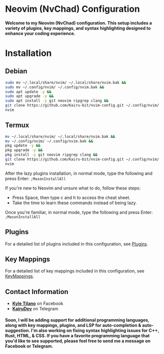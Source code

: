 # Neovim (NvChad) Configuration

#### Welcome to my Neovim (NvChad) configuration. This setup includes a variety of plugins, key mappings, and syntax highlighting designed to enhance your coding experience.

# Installation
## Debian
```bash
sudo mv ~/.local/share/nvim/ ~/.local/share/nvim.bak &&
sudo mv ~/.config/nvim/ ~/.config/nvim.bak &&
sudo apt update -y &&
sudo apt upgrade -y &&
sudo apt install -y git neovim ripgrep clang &&
git clone https://github.com/Kairu-bit/nvim-config.git ~/.config/nvim/ &&
nvim
```
## Termux
```bash
mv ~/.local/share/nvim/ ~/.local/share/nvim.bak &&
mv ~/.config/nvim/ ~/.config/nvim.bak &&
pkg update -y &&
pkg upgrade -y &&
pkg install -y git neovim ripgrep clang &&
git clone https://github.com/Kairu-bit/nvim-config.git ~/.config/nvim/ &&
nvim
```
After the lazy plugins installation, in normal mode, type the following and press Enter:
``
;MasonInstallAll
``

If you're new to Neovim and unsure what to do, follow these steps:

- Press Space, then type c and h to access the cheat sheet.
- Take the time to learn these commands instead of being lazy.

Once you're familiar, in normal mode, type the following and press Enter:
``
;MasonInstallAll
``

## Plugins

For a detailed list of plugins included in this configuration, see [Plugins](FEATURES.md).

## Key Mappings 

For a detailed list of key mappings included in this configuration, see [KeyMappings](KEYMAPPINGS.md).

## Contact Information

- **[Kyle Tilano](https://www.facebook.com/KairuxDev)** on Facebook
- **[KairuDev](https://t.me/KairuDev)** on Telegram

#### Soon, I will be adding support for additional programming languages, along with key mappings, plugins, and LSP for auto-completion & auto-suggestion. I'm also working on fixing syntax highlighting issues for C++, Rust, HTML, & CSS. If you have a favorite programming language that you'd like to see supported, please feel free to send me a message on Facebook or Telegram.


